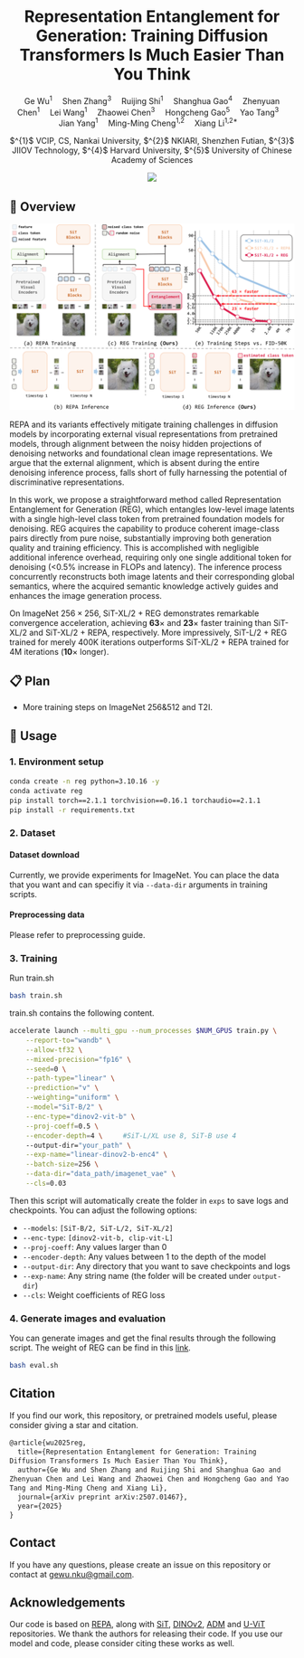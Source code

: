 <p align="center">
  <h1 align="center">Representation Entanglement for Generation: Training Diffusion Transformers Is Much Easier Than You Think
</h1>
  <p align="center">
      <a href='https://github.com/Martinser' style='text-decoration: none' >Ge Wu</a><sup>1</sup>&emsp;
      <a href='https://github.com/ShenZhang-Shin' style='text-decoration: none' >Shen Zhang</a><sup>3</sup>&emsp;
      <a href='' style='text-decoration: none' >Ruijing Shi</a><sup>1</sup>&emsp;
      <a href='https://shgao.site/' style='text-decoration: none' >Shanghua Gao</a><sup>4</sup>&emsp;
      <a href='https://zhenyuanchenai.github.io/' style='text-decoration: none' >Zhenyuan Chen</a><sup>1</sup>&emsp;
      <a href='https://scholar.google.com/citations?user=6Z66DAwAAAAJ&hl=en' style='text-decoration: none' >Lei Wang</a><sup>1</sup>&emsp;     
      <a href='https://www.zhihu.com/people/chen-zhao-wei-16-2' style='text-decoration: none' >Zhaowei Chen</a><sup>3</sup>&emsp;
      <a href='https://gao-hongcheng.github.io/' style='text-decoration: none' >Hongcheng Gao</a><sup>5</sup>&emsp;
      <a href='https://scholar.google.com/citations?view_op=list_works&hl=zh-CN&hl=zh-CN&user=0xP6bxcAAAAJ' style='text-decoration: none' >Yao Tang</a><sup>3</sup>&emsp;
      <a href='https://scholar.google.com/citations?user=6CIDtZQAAAAJ&hl=en' style='text-decoration: none' >Jian Yang</a><sup>1</sup>&emsp;
      <a href='https://mmcheng.net/cmm/' style='text-decoration: none' >Ming-Ming Cheng</a><sup>1,2</sup>&emsp;
      <a href='https://implus.github.io/' style='text-decoration: none' >Xiang Li</a><sup>1,2*</sup>&emsp;
        <p align="center">
        $^{1}$ VCIP, CS, Nankai University, $^{2}$ NKIARI, Shenzhen Futian, $^{3}$ JIIOV Technology, 
        $^{4}$ Harvard University, $^{5}$ University of Chinese Academy of Sciences 
        <p align='center'>
      <div align="center">
       <a href='https://arxiv.org/abs/2507.01467'><img src='https://img.shields.io/badge/arXiv-2507.01467-brown.svg?logo=arxiv&logoColor=white'></a>
	  </div>
    <p align='center'>
    </p>
   </p>
</p>


## 🚩 Overview 

![overview](fig/reg.png)

REPA and its variants effectively mitigate training challenges in diffusion models by incorporating external visual representations from pretrained models, through alignment between the noisy hidden projections of denoising networks and foundational clean image representations. 
We argue that the external alignment, which is absent during the entire denoising inference process, falls short of fully harnessing the potential of discriminative representations. 

In this work, we propose a straightforward method called Representation Entanglement for Generation (REG), which entangles low-level image latents with a single high-level class token from pretrained foundation models for denoising. 
REG acquires the capability to produce coherent image-class pairs directly from pure noise, substantially improving both generation quality and training efficiency. This is accomplished with negligible additional inference overhead, requiring only one single additional token for denoising (<0.5\% increase in FLOPs and latency).
The inference process concurrently reconstructs both image latents and their corresponding global semantics, where the acquired semantic knowledge actively guides and enhances the image generation process.

On ImageNet $256{\times}256$, SiT-XL/2 + REG demonstrates remarkable convergence acceleration, achieving $\textbf{63}\times$ and $\textbf{23}\times$ faster training than SiT-XL/2 and SiT-XL/2 + REPA, respectively. 
More impressively, SiT-L/2 + REG trained for merely 400K iterations outperforms SiT-XL/2 + REPA trained for 4M iterations ($\textbf{10}\times$ longer).

## 📋 Plan
- More training steps on ImageNet 256&512 and T2I.


## 👊 Usage

### 1. Environment setup

```bash
conda create -n reg python=3.10.16 -y
conda activate reg
pip install torch==2.1.1 torchvision==0.16.1 torchaudio==2.1.1
pip install -r requirements.txt
```

### 2. Dataset

#### Dataset download

Currently, we provide experiments for ImageNet. You can place the data that you want and can specifiy it via `--data-dir` arguments in training scripts.

#### Preprocessing data
Please refer to preprocessing guide.

### 3. Training
Run train.sh
```bash
bash train.sh
```

train.sh contains the following content.
```bash
accelerate launch --multi_gpu --num_processes $NUM_GPUS train.py \
    --report-to="wandb" \
    --allow-tf32 \
    --mixed-precision="fp16" \
    --seed=0 \
    --path-type="linear" \
    --prediction="v" \
    --weighting="uniform" \
    --model="SiT-B/2" \
    --enc-type="dinov2-vit-b" \
    --proj-coeff=0.5 \
    --encoder-depth=4 \     #SiT-L/XL use 8, SiT-B use 4
    --output-dir="your_path" \
    --exp-name="linear-dinov2-b-enc4" \
    --batch-size=256 \
    --data-dir="data_path/imagenet_vae" \
    --cls=0.03
```

Then this script will automatically create the folder in `exps` to save logs and checkpoints. You can adjust the following options:

- `--models`: `[SiT-B/2, SiT-L/2, SiT-XL/2]`
- `--enc-type`: `[dinov2-vit-b, clip-vit-L]`
- `--proj-coeff`: Any values larger than 0
- `--encoder-depth`: Any values between 1 to the depth of the model
- `--output-dir`: Any directory that you want to save checkpoints and logs
- `--exp-name`: Any string name (the folder will be created under `output-dir`)
- `--cls`: Weight coefficients of REG loss


### 4. Generate images and evaluation
You can generate images and get the final results through the following script. 
The weight of REG can be find in this [link](https://pan.baidu.com/s/1QX2p3ybh1KfNU7wsp5McWw?pwd=khpp).

```bash
bash eval.sh
```


## Citation
If you find our work, this repository, or pretrained models useful, please consider giving a star and citation.
```
@article{wu2025reg,
  title={Representation Entanglement for Generation: Training Diffusion Transformers Is Much Easier Than You Think},
  author={Ge Wu and Shen Zhang and Ruijing Shi and Shanghua Gao and Zhenyuan Chen and Lei Wang and Zhaowei Chen and Hongcheng Gao and Yao Tang and Ming-Ming Cheng and Xiang Li},
  journal={arXiv preprint arXiv:2507.01467},
  year={2025}
}
```

## Contact
If you have any questions, please create an issue on this repository or contact at gewu.nku@gmail.com.


## Acknowledgements

Our code is based on [REPA](https://github.com/sihyun-yu/REPA), along with [SiT](https://github.com/willisma/SiT), [DINOv2](https://github.com/facebookresearch/dinov2), [ADM](https://github.com/openai/guided-diffusion) and [U-ViT](https://github.com/baofff/U-ViT) repositories. We thank the authors for releasing their code. If you use our model and code, please consider citing these works as well.



